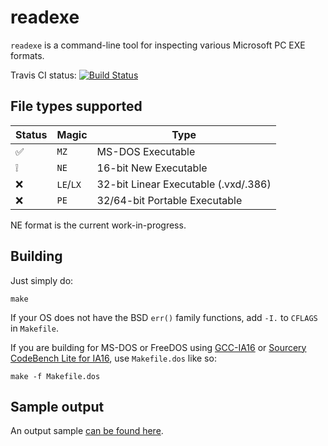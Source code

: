 # readexe

`readexe` is a command-line tool for inspecting various Microsoft PC EXE formats.

Travis CI status: [![Build Status](https://travis-ci.com/segin/readexe.svg?branch=master)](https://travis-ci.com/segin/readexe)

## File types supported

|Status|Magic|Type|
|-|-|-|
|✅|`MZ`|MS-DOS Executable|
|❕|`NE`|16-bit New Executable|
|❌|`LE`/`LX`|32-bit Linear Executable (.vxd/.386)|
|❌|`PE`|32/64-bit Portable Executable|

NE format is the current work-in-progress.

## Building

Just simply do:

```
make
```

If your OS does not have the BSD `err()` family functions, add `-I.` to `CFLAGS` in `Makefile`. 

If you are building for MS-DOS or FreeDOS using [GCC-IA16](https://github.com/tkchia/gcc-ia16) or [Sourcery CodeBench Lite for IA16](https://blogs.mentor.com/embedded/blog/2017/04/01/announcing-sourcery-codebench-lite-for-ia16/), use `Makefile.dos` like so: 

```
make -f Makefile.dos
```

## Sample output

An output sample [can be found here](http://sprunge.us/QIhmFA).
